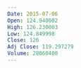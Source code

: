 ```yaml
---
Date: 2015-07-06
Open: 124.940002
High: 126.230003
Low: 124.849998
Close: 126
Adj Close: 119.297279
Volume: 28060400
---
```

